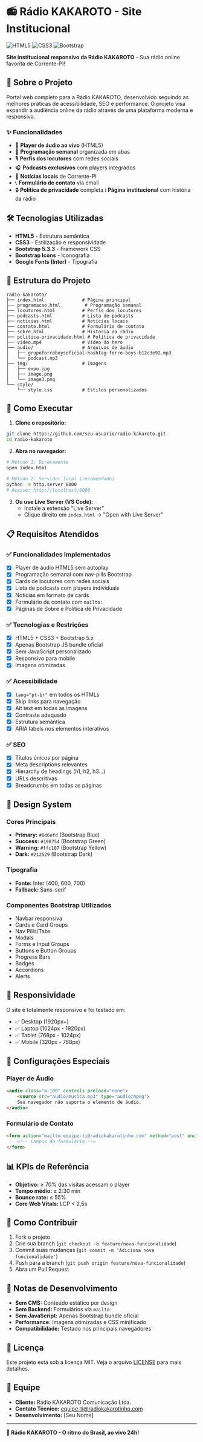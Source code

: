 # 📻 Rádio KAKAROTO - Site Institucional

![HTML5](https://img.shields.io/badge/html5-%23E34F26.svg?style=for-the-badge&logo=html5&logoColor=white)
![CSS3](https://img.shields.io/badge/css3-%231572B6.svg?style=for-the-badge&logo=css3&logoColor=white)
![Bootstrap](https://img.shields.io/badge/bootstrap-%238511FA.svg?style=for-the-badge&logo=bootstrap&logoColor=white)

**Site institucional responsivo da Rádio KAKAROTO** - Sua rádio online favorita de Corrente-PI!

## 🎯 Sobre o Projeto

Portal web completo para a Rádio KAKAROTO, desenvolvido seguindo as melhores práticas de acessibilidade, SEO e performance. O projeto visa expandir a audiência online da rádio através de uma plataforma moderna e responsiva.

### ✨ Funcionalidades

- 🎵 **Player de áudio ao vivo** (HTML5)
- 📅 **Programação semanal** organizada em abas
- 🎙️ **Perfis dos locutores** com redes sociais
- 🎧 **Podcasts exclusivos** com players integrados
- 📰 **Notícias locais** de Corrente-PI
- 📞 **Formulário de contato** via email
- 🔒 **Política de privacidade** completa
ℹ️ **Página institucional** com história da rádio

## 🛠️ Tecnologias Utilizadas

- **HTML5** - Estrutura semântica
- **CSS3** - Estilização e responsividade
- **Bootstrap 5.3.3** - Framework CSS
- **Bootstrap Icons** - Iconografia
- **Google Fonts (Inter)** - Tipografia

## 📂 Estrutura do Projeto

```
radio-kakaroto/
├── index.html              # Página principal
├── programacao.html         # Programação semanal
├── locutores.html          # Perfis dos locutores
├── podcasts.html           # Lista de podcasts
├── noticias.html           # Notícias locais
├── contato.html            # Formulário de contato
├── sobre.html              # História da rádio
├── politica-privacidade.html # Política de privacidade
├── video.mp4               # Vídeo do hero
├── audio/                  # Arquivos de áudio
│   ├── grupoforroboysoficial-hashtag-forro-boys-b12c3e92.mp3
│   └── podcast.mp3
├── img/                    # Imagens
│   ├── expo.jpg
│   ├── image.png
│   └── image3.png
└── style/
    └── style.css           # Estilos personalizados
```

## 🚀 Como Executar

1. **Clone o repositório:**
```bash
git clone https://github.com/seu-usuario/radio-kakaroto.git
cd radio-kakaroto
```

2. **Abra no navegador:**
```bash
# Método 1: Diretamente
open index.html

# Método 2: Servidor local (recomendado)
python -m http.server 8000
# Acesse: http://localhost:8000
```

3. **Ou use Live Server (VS Code):**
   - Instale a extensão "Live Server"
   - Clique direito em `index.html` → "Open with Live Server"

## 📋 Requisitos Atendidos

### ✅ Funcionalidades Implementadas
- [x] Player de áudio HTML5 sem autoplay
- [x] Programação semanal com nav-pills Bootstrap
- [x] Cards de locutores com redes sociais
- [x] Lista de podcasts com players individuais
- [x] Notícias em formato de cards
- [x] Formulário de contato com `mailto:`
- [x] Páginas de Sobre e Política de Privacidade

### ✅ Tecnologias e Restrições
- [x] HTML5 + CSS3 + Bootstrap 5.x
- [x] Apenas Bootstrap JS bundle oficial
- [x] Sem JavaScript personalizado
- [x] Responsivo para mobile
- [x] Imagens otimizadas

### ✅ Acessibilidade
- [x] `lang="pt-br"` em todos os HTMLs
- [x] Skip links para navegação
- [x] Alt text em todas as imagens
- [x] Contraste adequado
- [x] Estrutura semântica
- [x] ARIA labels nos elementos interativos

### ✅ SEO
- [x] Títulos únicos por página
- [x] Meta descriptions relevantes
- [x] Hierarchy de headings (h1, h2, h3...)
- [x] URLs descritivas
- [x] Breadcrumbs em todas as páginas

## 🎨 Design System

### Cores Principais
- **Primary:** `#0d6efd` (Bootstrap Blue)
- **Success:** `#198754` (Bootstrap Green)
- **Warning:** `#ffc107` (Bootstrap Yellow)
- **Dark:** `#212529` (Bootstrap Dark)

### Tipografia
- **Fonte:** Inter (400, 600, 700)
- **Fallback:** Sans-serif

### Componentes Bootstrap Utilizados
- Navbar responsiva
- Cards e Card Groups
- Nav Pills/Tabs
- Modals
- Forms e Input Groups
- Buttons e Button Groups
- Progress Bars
- Badges
- Accordions
- Alerts

## 📱 Responsividade

O site é totalmente responsivo e foi testado em:
- ✅ Desktop (1920px+)
- ✅ Laptop (1024px - 1920px)
- ✅ Tablet (768px - 1024px)
- ✅ Mobile (320px - 768px)

## 🔧 Configurações Especiais

### Player de Áudio
```html
<audio class="w-100" controls preload="none">
    <source src="audio/musica.mp3" type="audio/mpeg">
    Seu navegador não suporta o elemento de áudio.
</audio>
```

### Formulário de Contato
```html
<form action="mailto:equipe-ti@radiokakarotinho.com" method="post" enctype="text/plain">
    <!-- Campos do formulário -->
</form>
```

## 📊 KPIs de Referência

- **Objetivo:** ≥ 70% das visitas acessam o player
- **Tempo médio:** ≥ 2:30 min
- **Bounce rate:** ≤ 55%
- **Core Web Vitals:** LCP < 2,5s

## 🤝 Como Contribuir

1. Fork o projeto
2. Crie sua branch (`git checkout -b feature/nova-funcionalidade`)
3. Commit suas mudanças (`git commit -m 'Adiciona nova funcionalidade'`)
4. Push para a branch (`git push origin feature/nova-funcionalidade`)
5. Abra um Pull Request

## 📝 Notas de Desenvolvimento

- **Sem CMS:** Conteúdo estático por design
- **Sem Backend:** Formulários via `mailto:`
- **Sem JavaScript:** Apenas Bootstrap bundle oficial
- **Performance:** Imagens otimizadas e CSS minificado
- **Compatibilidade:** Testado nos principais navegadores

## 📄 Licença

Este projeto está sob a licença MIT. Veja o arquivo [LICENSE](LICENSE) para mais detalhes.

## 👥 Equipe

- **Cliente:** Rádio KAKAROTO Comunicação Ltda.
- **Contato Técnico:** equipe-ti@radiokakarotinho.com
- **Desenvolvimento:** [Seu Nome]

---

**🎵 Rádio KAKAROTO - O ritmo do Brasil, ao vivo 24h!**

